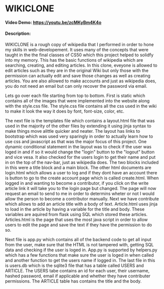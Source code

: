 # WIKICLONE
#### Video Demo:  <https://youtu.be/zcMKyBm4K4o>
#### Description:
WIKICLONE is a rough copy of wikipedia that I performed in order to hone my skills in web-developement. It uses many of the concepts that were taught in the the final classes of CS50 which this project helped to solidfy into my memory. This has the basic functions of wikipedia which are searching, creating, and editing articles. In this clone, eveyone is allowed to edit articles such as they are in the original Wiki but only those with the permission can actually edit and save those changes as well as creating articles. You are also allowed to make accounts and just as wikipedia does, you do not need an email but can only recover the password via email.

Lets go over each file starting from top to bottom. First is static which contains all of the images that were implemented into the website along with the style.css file. The style.css file contains all the css used in the wiki to make it look the way it does by font, font-size, color, etc.

The next file is the templates file which contains a layout.html file that was used in the majority of the other files by extending it using jinja syntax to make things move alittle quicker and neater. The layout has links to bootstrap which was used very sparingly in order to actually learn how to use css and javascript as that was the major focus of this project. One dynamic conditional statement in the layout was to check if the user was loged in and if so it would change the "login" button to the "logout" button and vice vesa. It also checked for the users login to get their name and put in on the top of the nav-bar, just as wikipedia does. The two blocks included in this were a title block and a main block. The other html documents are login.html which allows a user to log and if they dont have an account there is button to go to the create account page which is called create.html. When logged in and wanting to become a contributor, if you click on the write article link it will take you to the login page but changed. The page will now request an email to send to me in order to determins wheter or not I would allow the person to become a contributor manually. Next we have contribute which allows to add an article title with a body of text. Article.html uses jinja to load in the article by having a variable for the title and body. These variables are aquired from flask using SQL which stored these articles. Articles.html is the page that uses the most java script in order to allow users to edit the page and save the text if they have the permission to do so.

Next file is app.py which contains all of the backend code to get all input from the user, make sure that the HTML is not tampered with, getting SQL data and checking if the user is loged in. App.py is supported by helpers.py which has a few functions that make sure the user is loged in when called and another function to get the users name if logged in. The last file in this is users.db which is the sqlite3 file that has a table called USERS and ARTICLE. The USERS tabe contains an id for each user, their username, hashed password, email if applicable and whether they have contributer permissions. The ARTICLE table has contains the title and the body.
